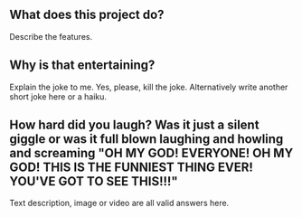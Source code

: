 ## What does this project do?

Describe the features.

## Why is that entertaining?

Explain the joke to me. Yes, please, kill the joke. Alternatively write another short joke here or a haiku.

## How hard did you laugh? Was it just a silent giggle or was it full blown laughing and howling and screaming "OH MY GOD! EVERYONE! OH MY GOD! THIS IS THE FUNNIEST THING EVER! YOU'VE GOT TO SEE THIS!!!"

Text description, image or video are all valid answers here.
